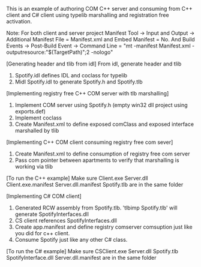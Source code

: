 This is an example of authoring COM C++ server and consuming from C++ client and C# client using typelib marshalling and registration free activation.

Note:
For both client and server project
Manifest Tool -> Input and Output -> Additional Manifest File = Manifest.xml and Embed Manifest = No. And Build Events -> Post-Build Event -> Command Line = "mt -manifest Manifest.xml -outputresource:"$(TargetPath)";2 -nologo"


[Generating header and tlib from idl]
From idl, generate header and tlib
1) Spotify.idl defines IDL and coclass for typelib
2) Midl Spotify.idl to generate Spotify.h and Spotify.tlb

[Implementing registry free C++ COM server with tlb marshalling]
1) Implement COM server using Spotify.h (empty win32 dll project using exports.def)
2) Implement coclass 
3) Create Manifest.xml to define exposed comClass and exposed interface marshalled by tlib

[Implementing C++ COM client consuming registry free com sever]
1) Create Manifest.xml to define consumption of registry free com server
2) Pass com pointer between apartments to verify that marshalling is working via tlib

[To run the C++ example]
Make sure
Client.exe
Server.dll
Client.exe.manifest
Server.dll.manifest
Spotify.tlb
are in the same folder



[Implementing C# COM client]
1) Generated RCW assembly from Spotify.tlb. 'tlbimp Spotify.tlb' will generate SpotifyInterfaces.dll
2) CS client references SpotifyInterfaces.dll
3) Create app.manifest and define registry comserver comsuption <dependentAssembly> just like you did for c++ client.
4) Consume Spotify just like any other C# class.

[To run the C# example]
Make sure
CSClient.exe
Server.dll
Spotify.tlb
SpotifyInterface.dll 
Server.dll.manifest 
are in the same folder

